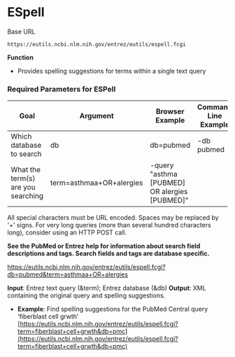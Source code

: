 # ESpell

Base URL
```
https://eutils.ncbi.nlm.nih.gov/entrez/eutils/espell.fcgi
```

**Function**

  * Provides spelling suggestions for terms within a single text query

### Required Parameters for ESPell 

| Goal | Argument | Browser Example | Command Line Example |
| --- | ---  | --- | --- |
| Which database to search | db | db=pubmed  | -db pubmed |
| What the term(s) are you searching | term=asthmaa+OR+alergies | -query "asthma [PUBMED] OR alergies [PUBMED]" |    

All special characters must be URL encoded. Spaces may be replaced by '+' signs. For very long queries (more than several hundred characters long), consider using an HTTP POST call. 

**See the PubMed or Entrez help for information about search field descriptions and tags. Search fields and tags are database specific.**

https://eutils.ncbi.nlm.nih.gov/entrez/eutils/espell.fcgi?db=pubmed&term=asthmaa+OR+alergies

**Input**: Entrez text query (&term); Entrez database (&db)
**Output**: XML containing the original query and spelling suggestions.
  * **Example**: Find spelling suggestions for the PubMed Central query ‘fiberblast cell grwth’ <br>[https://eutils.ncbi.nlm.nih.gov/entrez/eutils/espell.fcgi?term=fiberblast+cell+grwth&db=pmc](https://eutils.ncbi.nlm.nih.gov/entrez/eutils/espell.fcgi?term=fiberblast+cell+grwth&db=pmc)
 
